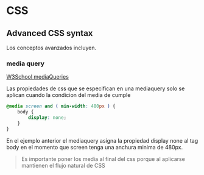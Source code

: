 # CSS

## Advanced CSS syntax
Los conceptos avanzados incluyen.
### media query
[W3School mediaQueries](https://www.w3schools.com/css/css_rwd_mediaqueries.asp)

Las propiedades de css que se especifican en una mediaquery solo se aplican cuando la condicion del media de cumple

~~~css
@media screen and ( min-width: 480px ) {
    body {
        display: none;
    }
}
~~~

En el ejemplo anterior el mediaquery asigna la propiedad display none al tag body en el momento que screen tenga una anchura minima de 480px.

> Es importante poner los media al final del css porque al aplicarse mantienen el flujo natural de CSS